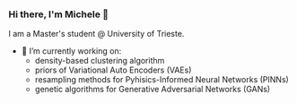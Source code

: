 ### Hi there, I'm Michele 👋

I am a Master's student @ University of Trieste.

- 🔭 I’m currently working on:
  - density-based clustering algorithm 
  - priors of Variational Auto Encoders (VAEs)
  - resampling methods for Pyhisics-Informed Neural Networks (PINNs)
  - genetic algorithms for Generative Adversarial Networks (GANs)
 
<!--
- 🌱 I’m currently learning ...
- 👯 I’m looking to collaborate on ...
- 🤔 I’m looking for help with ...
- 💬 Ask me about ...
- 📫 How to reach me: ...
- 😄 Pronouns: ...
- ⚡ Fun fact: ...

-->
